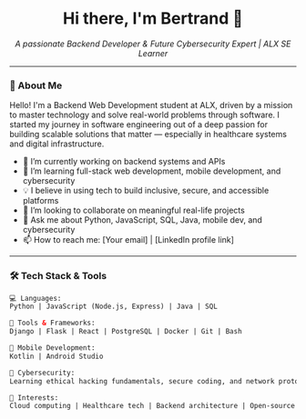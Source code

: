 <h1 align="center">Hi there, I'm Bertrand 👋</h1>
<p align="center">
  <i>A passionate Backend Developer & Future Cybersecurity Expert | ALX SE Learner</i>
</p>

---

### 🚀 About Me

Hello! I'm a Backend Web Development student at ALX, driven by a mission to master technology and solve real-world problems through software. I started my journey in software engineering out of a deep passion for building scalable solutions that matter — especially in healthcare systems and digital infrastructure.

- 🔭 I’m currently working on backend systems and APIs
- 🌱 I’m learning full-stack web development, mobile development, and cybersecurity
- 💡 I believe in using tech to build inclusive, secure, and accessible platforms
- 👯 I’m looking to collaborate on meaningful real-life projects
- 💬 Ask me about Python, JavaScript, SQL, Java, mobile dev, and cybersecurity
- 📫 How to reach me: [Your email] | [LinkedIn profile link]

---

### 🛠️ Tech Stack & Tools

```html
💻 Languages:
Python | JavaScript (Node.js, Express) | Java | SQL

🧰 Tools & Frameworks:
Django | Flask | React | PostgreSQL | Docker | Git | Bash

📱 Mobile Development:
Kotlin | Android Studio

🔐 Cybersecurity:
Learning ethical hacking fundamentals, secure coding, and network protocols

🧠 Interests:
Cloud computing | Healthcare tech | Backend architecture | Open-source contributions
